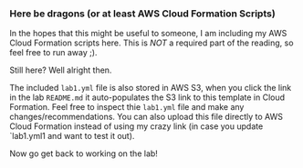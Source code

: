 ### Here be dragons (or at least AWS Cloud Formation Scripts)
In the hopes that this might be useful to someone, I am including my AWS
Cloud Formation scripts here.  This is *NOT* a required part of the reading,
so feel free to run away ;).

Still here?  Well alright then.

The included `lab1.yml` file is also stored in AWS S3, when you click the
link in the lab `README.md` it auto-populates the S3 link to this template in 
Cloud Formation.  Feel free to inspect thie `lab1.yml` file and make any 
changes/recommendations.  You can also upload this file directly to AWS Cloud
Formation instead of using my crazy link (in case you update `lab1.yml1 and 
want to test it out).

Now go get back to working on the lab!

